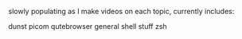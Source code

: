slowly populating as I make videos on each topic, currently includes:

dunst
picom
qutebrowser
general shell stuff
zsh
